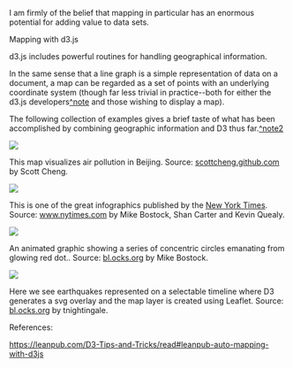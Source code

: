 I am firmly of the belief that mapping in particular has an enormous potential for adding value to data sets. 

Mapping with d3.js

d3.js includes powerful routines for handling geographical information.

In the same sense that a line graph is a simple representation of data on a document, a map can be regarded as a set of points with an underlying coordinate system (though far less trivial in practice--both for either the d3.js developers[^note](# "Mike Bostock has lauded the work of Jason Davies http://www.jasondavies.com/  and http://www.jasondavies.com/maps/ in the development of the latest major version of d3.js (version 3) for his work on improving mapping capability.") and those wishing to display a map).

The following collection of examples gives a brief taste of what has been accomplished by combining geographic information and D3 thus far.[^note2](# "Screen shots are been sourced from the biovisualize gallery http://biovisualize.github.com/d3visualization/#visualizationType=map and as such provide attribution to the best of my ability. If I have incorrectly attributed the source or author please let me know and I will correct it promptly.") 

![](https://leanpub.com/site_images/D3-Tips-and-Tricks/map07.png)

This map visualizes air pollution in Beijing. Source: [scottcheng.github.com](http://scottcheng.github.com/bj-air-vis/) by Scott Cheng.

![](https://leanpub.com/site_images/D3-Tips-and-Tricks/map05.png)

This is one of the great infographics published by the [New York Times](http://www.nytimes.com/). Source: www.nytimes.com by Mike Bostock, Shan Carter and Kevin Quealy.

![](https://leanpub.com/site_images/D3-Tips-and-Tricks/map06.png)

An animated graphic showing a series of concentric circles emanating from glowing red dot.. Source: [bl.ocks.org](http://bl.ocks.org/mbostock/4503672) by Mike Bostock.

![](https://leanpub.com/site_images/D3-Tips-and-Tricks/map08.png)

Here we see earthquakes represented on a selectable timeline where D3 generates a svg overlay and the map layer is created using Leaflet. Source: [bl.ocks.org](http://bl.ocks.org/tnightingale/4718717) by tnightingale.


References:

https://leanpub.com/D3-Tips-and-Tricks/read#leanpub-auto-mapping-with-d3js
